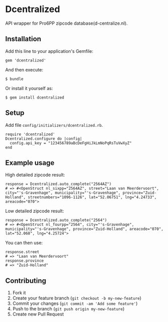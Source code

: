 # Dcentralized

API wrapper for Pro6PP zipcode database(d-centralize.nl). 

## Installation

Add this line to your application's Gemfile:

    gem 'dcentralized'

And then execute:

    $ bundle

Or install it yourself as:

    $ gem install dcentralized

## Setup

Add file `config/initializers/dcentralized.rb`.

    require 'dcentralized'
    Dcentralized.configure do |config|
      config.api_key = "123456789aBcDeFgHiJkLmNoPqRsTuVwXyZ"
    end

## Example usage

High detailed zipcode result:

    response = Dcentralized.auto_complete("2564AZ")
    # => #<OpenStruct nl_sixpp="2564AZ", street="Laan van Meerdervoort", city="'s-Gravenhage", municipality="'s-Gravenhage", province="Zuid-Holland", streetnumbers="1096-1126", lat="52.06751", lng="4.24733", areacode="070">

Low detailed zipcode result:

    response = Dcentralized.auto_complete("2564")
    # => #<OpenStruct nl_fourpp="2564", city="'s-Gravenhage", municipality="'s-Gravenhage", province="Zuid-Holland", areacode="070", lat="52.068", lng="4.25724">

You can then use:

    response.street
    # => "Laan van Meerdervoort"
    response.province
    # => "Zuid-Holland"

## Contributing

1. Fork it
2. Create your feature branch (`git checkout -b my-new-feature`)
3. Commit your changes (`git commit -am 'Add some feature'`)
4. Push to the branch (`git push origin my-new-feature`)
5. Create new Pull Request
